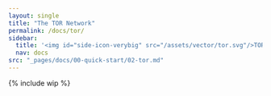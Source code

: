 ```yaml
---
layout: single
title: "The TOR Network"
permalink: /docs/tor/
sidebar:
  title: '<img id="side-icon-verybig" src="/assets/vector/tor.svg"/>TOR'
  nav: docs
src: "_pages/docs/00-quick-start/02-tor.md"
--- 
```

{% include wip %}